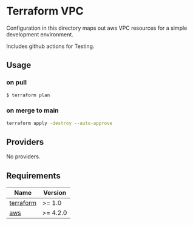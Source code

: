 # Terraform VPC
Configuration in this directory maps out aws VPC resources for a simple development environment.

Includes github actions for Testing.

## Usage


### on pull

```bash
$ terraform plan
```

### on merge to main

```bash
terraform apply -destroy --auto-approve
```

## Providers

No providers.

## Requirements

| Name | Version |
|------|---------|
| <a name="requirement_terraform"></a> [terraform](#requirement\_terraform) | >= 1.0 |
| <a name="requirement_aws"></a> [aws](#requirement\_aws) | >= 4.2.0 |


##
